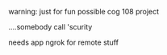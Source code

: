 warning: just for fun
possible cog 108 project 

....somebody call 'scurity


needs app ngrok for remote stuff

